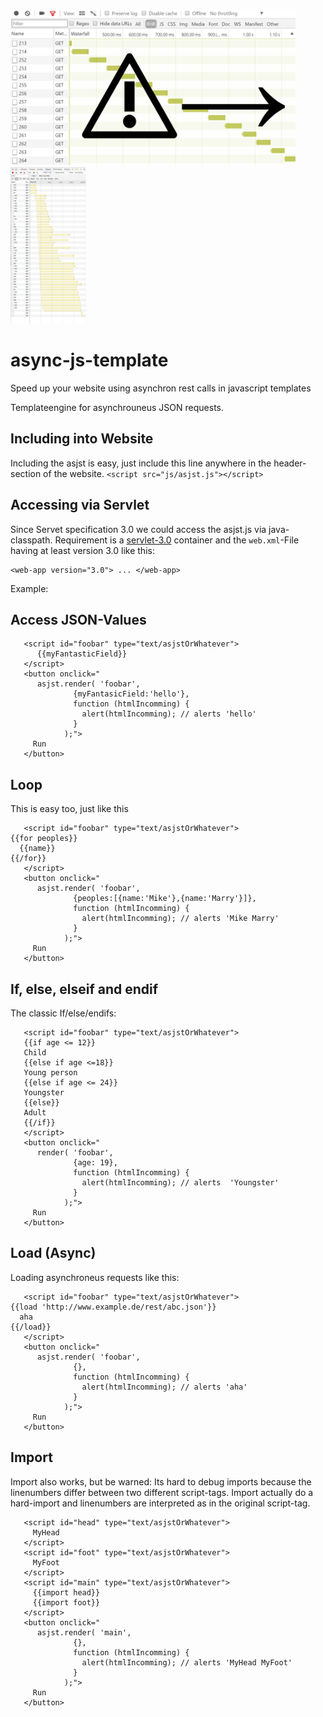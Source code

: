 <img src="sync.png" height="250"/>&nbsp;<img src="Bildschirmfoto 2017-05-19 um 14.39.57.png" height="250"/>

# async-js-template
Speed up your website using asynchron rest calls in javascript templates

Templateengine for asynchrouneus JSON requests.

## Including into Website
Including the asjst is easy, just include this line anywhere in the header-section of the website.
`<script src="js/asjst.js"></script>`

## Accessing via Servlet

Since Servet specification 3.0 we could access the asjst.js via java-classpath. Requirement is a [servlet-3.0](http://tomcat.apache.org/whichversion.html) container and the `web.xml`-File having at least version 3.0 like this:

```
<web-app version="3.0"> ... </web-app> 
```

Example:
## Access JSON-Values
```
   <script id="foobar" type="text/asjstOrWhatever">
      {{myFantasticField}}
   </script>
   <button onclick="
      asjst.render( 'foobar', 
              {myFantasicField:'hello'}, 
              function (htmlIncomming) {
                alert(htmlIncomming); // alerts 'hello'
              }
            );">
     Run
   </button>
   ```
## Loop

This is easy too, just like this

```
   <script id="foobar" type="text/asjstOrWhatever">
{{for peoples}}
  {{name}}
{{/for}}
   </script>
   <button onclick="
      asjst.render( 'foobar', 
              {peoples:[{name:'Mike'},{name:'Marry'}]}, 
              function (htmlIncomming) {
                alert(htmlIncomming); // alerts 'Mike Marry'
              }
            );">
     Run
   </button>
   ```
## If, else, elseif and endif
The classic If/else/endifs:
```
   <script id="foobar" type="text/asjstOrWhatever">
   {{if age <= 12}}
   Child
   {{else if age <=18}}
   Young person
   {{else if age <= 24}}
   Youngster
   {{else}}
   Adult 
   {{/if}}
   </script>
   <button onclick="
      render( 'foobar', 
              {age: 19}, 
              function (htmlIncomming) {
                alert(htmlIncomming); // alerts  'Youngster'
              }
            );">
     Run
   </button>
   ```
## Load (Async)
Loading asynchroneus requests like this:
```
   <script id="foobar" type="text/asjstOrWhatever">
{{load 'http://www.example.de/rest/abc.json'}}
  aha
{{/load}}
   </script>
   <button onclick="
      asjst.render( 'foobar', 
              {}, 
              function (htmlIncomming) {
                alert(htmlIncomming); // alerts 'aha'
              }
            );">
     Run
   </button>
   ```
## Import 

Import also works, but be warned: Its hard to debug imports because the linenumbers differ between two different script-tags. Import actually do a hard-import and linenumbers are interpreted as in the original script-tag. 

```
   <script id="head" type="text/asjstOrWhatever">
     MyHead
   </script>
   <script id="foot" type="text/asjstOrWhatever">
     MyFoot
   </script>
   <script id="main" type="text/asjstOrWhatever">
     {{import head}}
     {{import foot}}
   </script>
   <button onclick="
      asjst.render( 'main', 
              {}, 
              function (htmlIncomming) {
                alert(htmlIncomming); // alerts 'MyHead MyFoot'
              }
            );">
     Run
   </button>
   ```

## <script> Tags

| Tag      | Meaning                                                                                                                                                                                                                        | Default            | Exmaple           | More informations                                                                                                                                                                                                          |
|----------|--------------------------------------------------------------------------------------------------------------------------------------------------------------------------------------------------------------------------------|--------------------|-------------------|----------------------------------------------------------------------------------------------------------------------------------------------------------------------------------------------------------------------------|
| id       | The ID of the script-tag, must be unique.                                                                                                                                                                                      | Missing by default | id="myTemplate"   | This is HTML-Standard                                                                                                                                                                                                      |
| type     | The type of the contents, used to identify the intend of technical usage                                                                                                                                                       | Missing by default | type="text/asjst" | This is HTML-Standard, we do not special check for the value, asjst will render everything.                                                                                                                                |
| relative | For debug purpose only, while executing its possible to get a Stacktrace, this stacktrace contains linenumbers, to find the correct script-line for the error you have to declare the line, the opening-tag of the Script-Tag  | 0                  | relative="65"     | This is a special attribute and will may be marked as invalid, anyway it may not be helpfull in production-environment. The default-value is wrong in every likelihood.                                                    |
| throws   | For debug purpose only, the resulting javascript for the template is not executed and is thrown to the console to identify illegal javascript syntax.                                                                          | Missing by default | throws="sure"     | This is a special attribute and will may be marked as invalid, anyway it is prohibited in production environment. The pure existence of the attribute guides the engine to throw a exception, no matter what value it has. |

## Variables

A list of variables used by asjst helps in compatiblity-reasons, they are globaly defined.

| Variable Name | Meaning                                                                                      | Default value | Example                                                               | Hints                                                                                                                                                           |
|---------------|----------------------------------------------------------------------------------------------|---------------|-----------------------------------------------------------------------|-----------------------------------------------------------------------------------------------------------------------------------------------------------------|
| asjstDbg      | Debug using the console                                                                      | false         | asjstDbg=true                                                         | True means that the script parses bitchy and kill as soon as possible if something is not "perfect".                                                            |
| varlbl        | The variable-name of the buffer for the template.                                            | crdxf         | varlbl="alternate"                                                    | You must change the variable-name if a field in the json is like this name, otherwise, keep the name as it is.                                                  |
| indexVar      | The variable name of the index-variable in for-loops.                                        | index         | indexVar="alterIndex" {{for list}}   index is {{alterIndex}} {{/for}} | If a field in the list has the name "index", the fieldname is favored and the index-variable containing the index of the loop is not accessible anymore.        |
| evenVar       | The name of the variable used to identify if a loop-cycle is even and not odd.               | even          | {{for list}}  {{even?'even':'odd'}} {{/for}}                          | If a field in the list has the name "even", the fieldname is favored and the even-variable containing the value to be a even cycle is not accessible anymore.   |
| oddVar        | The name of the variable used to identify if a loop-cycle is odd and not even.               | odd           | {{for list}}  {{odd?'odd':'even'}} {{/for}}                           | If a field in the list has the name "odd", the fieldname is favored and the odd-variable containing the value to be a odd cycle is not accessible anymore.      |
| ajaxOptions   | The options to be used by default for ajax-operations.                                       | {}            | {crossDomain:true}                                                    | url, contentType, processData, dataType, error, success are set by asjst you can override the values here, but take care: to override url is not the best idea. |
| spf/epf       | The joker-marker to find replaceables (start placeholder function/ end placeholder function) | 🎸/🎻         | {{import ticktack}}🎸1🎻                                              | Every import and load will create placeholders having an index surrouded by spf/epf;                                                                            |

